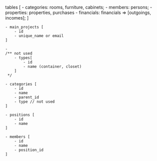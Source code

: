 tables
[
    - categories: rooms, furniture, cabinets;
    - members: persons;
    - properties: properties, purchases
    - financials: financials => [outgoings, incomes];
]

    - main_projects [
        - id
        - unique_name or email
    ]

    - 
    /** not used
        - types[
            - id
            - name (container, closet)
        ]
     */

    - categories [
        - id
        - name
        - parent_id
        - type // not used
    ]

    - positions [
        - id
        - name
    ]

    - members [
        - id
        - name
        - position_id
    ]

